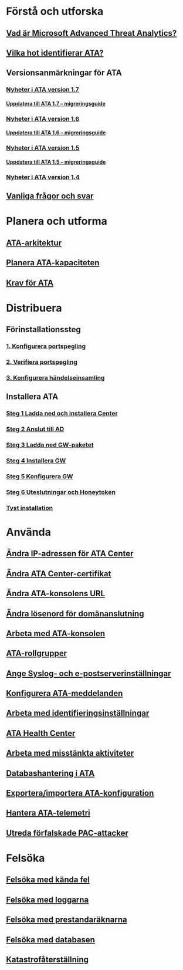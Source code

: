 # Förstå och utforska
## [Vad är Microsoft Advanced Threat Analytics?](/advanced-threat-analytics/understand-explore/what-is-ata)
## [Vilka hot identifierar ATA?](/advanced-threat-analytics/understand-explore/ata-threats)
## Versionsanmärkningar för ATA
### [Nyheter i ATA version 1.7](/advanced-threat-analytics/understand-explore/whats-new-version-1.7)
#### [Uppdatera till ATA 1.7 – migreringsguide](/advanced-threat-analytics/understand-explore/ata-update-1.7-migration-guide)
### [Nyheter i ATA version 1.6](/advanced-threat-analytics/understand-explore/whats-new-version-1.6)
#### [Uppdatera till ATA 1.6 – migreringsguide](/advanced-threat-analytics/understand-explore/ata-update-1.6-migration-guide)
### [Nyheter i ATA version 1.5](/advanced-threat-analytics/understand-explore/whats-new-version-1.5)
#### [Uppdatera till ATA 1.5 – migreringsguide](/advanced-threat-analytics/understand-explore/ata-update-1.5-migration-guide)
### [Nyheter i ATA version 1.4](/advanced-threat-analytics/understand-explore/whats-new-version-1.4)
## [Vanliga frågor och svar](/advanced-threat-analytics/understand-explore/ata-technical-faq)
# Planera och utforma
## [ATA-arkitektur](/advanced-threat-analytics/plan-design/ata-architecture)
## [Planera ATA-kapaciteten](/advanced-threat-analytics/plan-design/ata-capacity-planning)
## [Krav för ATA](/advanced-threat-analytics/plan-design/ata-prerequisites)
# Distribuera
## Förinstallationssteg
### [1. Konfigurera portspegling](/advanced-threat-analytics/deploy-use/configure-port-mirroring)
### [2. Verifiera portspegling](/advanced-threat-analytics/deploy-use/validate-port-mirroring)
### [3. Konfigurera händelseinsamling](/advanced-threat-analytics/deploy-use/configure-event-collection)
## Installera ATA
### [Steg 1 Ladda ned och installera Center](/advanced-threat-analytics/deploy-use/install-ata-step1)
### [Steg 2 Anslut till AD](/advanced-threat-analytics/deploy-use/install-ata-step2)
### [Steg 3 Ladda ned GW-paketet](/advanced-threat-analytics/deploy-use/install-ata-step3)
### [Steg 4 Installera GW](/advanced-threat-analytics/deploy-use/install-ata-step4)
### [Steg 5 Konfigurera GW](/advanced-threat-analytics/deploy-use/install-ata-step5)
### [Steg 6 Uteslutningar och Honeytoken](/advanced-threat-analytics/deploy-use/install-ata-step6)
### [Tyst installation](/advanced-threat-analytics/deploy-use/ata-silent-installation)
# Använda
## [Ändra IP-adressen för ATA Center](/advanced-threat-analytics/deploy-use/modifying-ata-config-centerip)
## [Ändra ATA Center-certifikat](/advanced-threat-analytics/deploy-use/modifying-ata-config-centercert)
## [Ändra ATA-konsolens URL](/advanced-threat-analytics/deploy-use/modifying-ata-config-consoleurl)
## [Ändra lösenord för domänanslutning](/advanced-threat-analytics/deploy-use/modifying-ata-config-dcpassword)
## [Arbeta med ATA-konsolen](/advanced-threat-analytics/deploy-use/working-with-ata-console)
## [ATA-rollgrupper](/advanced-threat-analytics/deploy-use/ata-role-groups)
## [Ange Syslog- och e-postserverinställningar](/advanced-threat-analytics/deploy-use/setting-syslog-email-server-settings)
## [Konfigurera ATA-meddelanden](/advanced-threat-analytics/deploy-use/setting-ata-alerts)
## [Arbeta med identifieringsinställningar](/advanced-threat-analytics/deploy-use/working-with-detection-settings)
## [ATA Health Center](/advanced-threat-analytics/deploy-use/ata-health-center)
## [Arbeta med misstänkta aktiviteter](/advanced-threat-analytics/deploy-use/working-with-suspicious-activities)
## [Databashantering i ATA](/advanced-threat-analytics/deploy-use/ata-database-management)
## [Exportera/importera ATA-konfiguration](/advanced-threat-analytics/deploy-use/ata-configuration-file)
## [Hantera ATA-telemetri](/advanced-threat-analytics/deploy-use/manage-telemetry-settings)
## [Utreda förfalskade PAC-attacker](/advanced-threat-analytics/deploy-use/use-case-forged-pac)
# Felsöka
## [Felsöka med kända fel](troubleshooting-ata-known-errors.md)
## [Felsöka med loggarna](troubleshooting-ata-using-logs.md)
## [Felsöka med prestandaräknarna](troubleshooting-ata-using-perf-counters.md)
## [Felsöka med databasen](troubleshooting-ata-using-ata-database.md)
## [Katastrofåterställning](/advanced-threat-analytics/troubleshoot/disaster-recovery.md)
